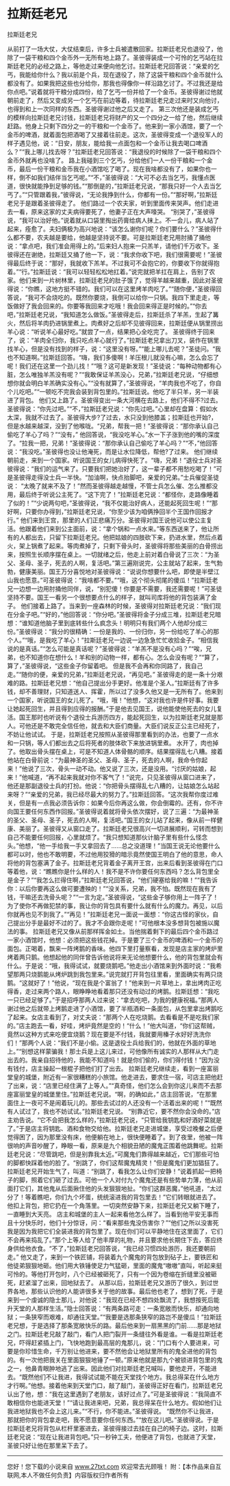 # 拉斯廷老兄

拉斯廷老兄 

从前打了一场大仗，大仗结束后，许多士兵被遣散回家。拉斯廷老兄也退役了，他除了一袋干粮和四个金币外一无所有地上路了。圣彼得装成一个可怜的乞丐站在拉斯廷老兄的必经之路上，等他走过来便向他乞讨。拉斯廷老兄回答说：“亲爱的乞丐，我能给你什么？我以前是个兵，现在退役了，除了这袋干粮和四个金币就什么都没有了。如果我把这些也分给你，那我也得像你一样沿路乞讨了。不过我还是给你点吧。”说着就将干粮分成四份，给了乞丐一份并给了一个金币。圣彼得谢过他就朝前走了，然后又变成另一个乞丐在前边等着，待拉斯廷老兄走过来时又向他讨，也得到和上一次同样的东西。圣彼得谢过他之后又走了。 
第三次他还是装成乞丐的模样向拉斯廷老兄讨钱，拉斯廷老兄将财产的又一个四分之一给了他，然后继续赶路。他身上只剩下四分之一的干粮和一个金币了。他来到一家小酒馆，要了一个金币的啤酒，就着面包把酒喝了又接着往前走。这次，圣彼得变成一个退役军人的样子遇见他，说：“日安，朋友，能给我一点面包和一个金币让我去喝口啤酒么？”“我上哪儿找去呀？”拉斯廷老兄回答说：“我退役的时候除了一袋干粮和四个金币外就再也没啥了。 
路上我碰到三个乞丐，分给他们一人一份干粮和一个金币，最后一份干粮和金币我在小酒馆吃了喝了。现在我啥都没有了，如果你也一样，倒不如我们结伴当乞丐呢。”“不，”圣彼得说：“大可不必去当乞丐，我懂点医道，很快就能挣到足够的钱。”“那倒是的，”拉斯廷老兄说，“那我只好一个人去当乞丐了。”“只管跟着我，”彼得说，“无论我挣到什么，你都有一份。”“那好啊，”拉斯廷老兄于是跟着圣彼得走了。 
他们路过一个农夫家，听到里面传来哭声。他们走进去一看，原来这家的丈夫病得要死了，他妻子正在大声嚎哭。 
“别哭了，”圣彼得说，“我可以治好他。”说着就从口袋里掏出药膏给病人抹上。不一会儿，病人站了起来，痊愈了。夫妇俩极为高兴地说：“该怎么谢你们呢？你们要什么？”圣彼得什么都不要，农夫越是要给，他越是坚持说不要。可是拉斯廷老兄用肘捅了捅他说：“拿点吧，我们准会用得上的。”后来妇人抱来一只羔羊，请他们千万收下。圣彼得还在谢绝，拉斯廷又捅了他一下，说：“我求你收下吧，我们很需要呢！”圣彼得最后终于说：“那好，我就收下羔羊。不过我可不会抱它的，你要收下你就得抱着。”“行。”拉斯廷说：“我可以轻轻松松地扛着。”说完就把羊扛在肩上，告别了农家。他们来到一片树林里，拉斯廷老兄的肚子饿了，觉得羊越来越重，因此对圣彼得说：“你瞧，这地方挺不错的。我们可以在这里烤羊肉吃了。”“随你便，”圣彼得回答说，“我可不会烧吃的。既然你要烧，我倒可以给你一只锅。我四下里走走，等饭做好了我会回来的。你要等我回来才吃哦！我会回来得正是时候的。”“你去吧，”拉斯廷老兄说，“我知道怎么做饭。”圣彼得走后，拉斯廷杀了羊羔，生起了篝火，然后将羊肉扔进锅里煮上。肉煮好之后却不见彼得回来，拉斯廷便从锅里捞出羊心说：“听说羊心最好吃。”就尝了一点，结果把心全吃完了。 
圣彼得终于回来了，说：“羊肉全归你，我只吃点羊心就行了。”拉斯廷老兄拿出刀叉，装作在锅里找羊心，但是没有找到的样子，说：“这里没有呀。”“能上哪儿去呢？”圣徒问。“我也不知道啊。”拉斯廷回答。“嗨，我们多傻啊！羊压根儿就没有心嘛，怎么会忘了呢！我们还在这里一个劲儿找！”“哦？这可是新发现！”圣徒说：“每种动物都有心脏，怎么唯独羊羔没有呢？”“我敢保证羊羔没心，兄弟，”拉斯廷老兄说，“仔细想想你就会明白羊羔确实没有心。”“没有就算了，”圣彼得说，“羊肉我也不吃了，你自个儿吃吧。”“一顿吃不完我会装到背包里的。”拉斯廷说。他吃了半只羊，另一半装进了背包。 
他们又上路了。圣彼得变出一条大河横在去路上，他们不得不?过去。圣彼得说：“你先过吧。”“不，”拉斯廷老兄说：“你先过吧。”心里却在盘算：假如水太深，我就不过去了。圣彼得大步?了过去，水只没到他膝盖；拉斯廷也开始?，但是水越来越深，没到了他喉咙。“兄弟，帮我一把！”圣彼得说：“那你承认自己偷吃了羊心了吗？”“没有，” 
他回答说，“我没吃羊心。”水一下子涨到他的嘴的深度了。“拉我一把，兄弟！”圣彼得说：“那你承认自己偷吃了羊心吗？”“不，”他回答说：“我没吃。”圣彼得也没让他淹死，而是让水位降低，帮他?了过来。 
他们继续朝前走，来到一个国家。听说国王的女儿病得快死了。“嗨，兄弟！”退役士兵对圣彼得说：“我们的运气来了。只要我们把她治好了，这一辈子都不用愁吃喝了！”可是圣彼得走得没士兵一半快。“加油啊，快点抬脚吧，亲爱的兄弟。”士兵催促圣徒说： 
“太晚了就来不及了！”然而圣彼得越走越慢，不管士兵怎么催、怎么推都没用，最后终于听说公主死了。“这下完了！”拉斯廷老兄说：“都怪你，走路像睡着了似的！”“少说两句吧，”圣彼得说，“我不仅能治好病人，还能起死回生呢！”“那好啊，只要你办得到，”拉斯廷老兄说，“你至少该为咱俩挣回半个王国作回报才行。” 
他们来到王宫，那里的人们正悲痛万分。圣彼得对国王说他可以使公主复活。他跟着他们来到公主面前，说：“拿个锅和一点水来。”等东西送来了，他让所有的人都出去，只留下拉斯廷老兄。他把姑娘的四肢砍下来，扔进水里，然后点着火，架上锅煮了起来。等肉煮掉了，只剩下骨头时，圣彼得将那些美丽的白骨捞出来，按照生长顺序摆在桌上。一切就绪之后，他走上前对着白骨说了三次：“为圣父、圣母、圣子，死去的人啊，复活吧。”第三遍刚说完，公主就站了起来，生气勃勃，健康美丽。国王万分喜悦地对圣彼得说：“说说你想要什么吧，即使是半壁江山我也愿意。”可圣彼得说：“我啥都不要。”“哦，这个彻头彻尾的傻瓜！”拉斯廷老兄一边想一边用肘捅他同伴，说，“别犯傻！你要是不需要，我还需要呢！”可圣徒坚持不要。国王一看另一个很想要点什么的样子，就叫司库将他的背包装满了金子。 
他们接着上路了。当来到一座森林的时候，圣彼得对拉斯廷老兄说：“我们现在分金子吧。”“好的，”他回答说：“你分吧。”圣彼得将金子分成三堆，拉斯廷老兄暗想：“谁知道他脑子里到底转些什么疯念头！明明只有我们两个人他却分成三份。”圣彼得说：“我分的很精确：一份是我的、一份归你，另一份给吃了羊心的那个人。”“哦，是我吃了羊心！”拉斯廷老兄一边说一边急急忙忙收拾金子。“相信我说的是真话。”“怎么可能是真话呢？”圣彼得说：“羊羔不是没有心吗？”“唉，兄弟，也不知道你在想什么！羊和别的动物一样，都有心。怎么会没有呢？”“算了，算了，”圣彼得说，“这些金子你留着吧。 
但是我不会再和你同路了，我自己走。”“随你的便，亲爱的兄弟，”拉斯廷老兄说，“再见吧。” 
圣彼得走的是一条十分艰难的路。拉斯廷老兄想：“他自己提出分手更好。他准是个圣人。”拉斯廷有了许多钱，却不善理财，只知道送人、挥霍，所以过了没多久他又是一无所有了。他来到一个国家，听说国王的女儿死了。“哦，哦！”他想，“这对我也许是件好事。我要让她起死回生，并且得到应得的报酬。”于是他去见国王，说他能使他死去的女儿复活。国王那时也听说有个退役士兵游历四方，能起死回生，以为拉斯廷老兄就是那人。可他还是不敢完全信任他，就去和大臣们商量。大臣们说反正公主已经死了，不妨让他试试。 
于是，拉斯廷老兄按照从圣彼得那里看到的办法，也要了一点水和一只锅，等人们都出去之后将死者的肢体砍下来放进锅里煮。 
水开了，肉也掉了。他取出骨头摆在桌上，可是不知道人体骨骼的顺序。结果摆得乱七八糟。接着他站在白骨前说：“为最神圣的圣父、圣母、圣子，死去的人啊，我命令你起来！”他说了三次，骨头一动不动。他又说了三次，还是没用。“讨厌的姑娘，起来！”他喊道，“再不起来我就对你不客气了！”说完，只见圣彼得从窗口进来了，他还是那副退役士兵的打扮。他说：“你把骨头摆得乱七八糟的，让姑娘怎么站起来呀？”“亲爱的兄弟，我已经尽最大的努力了。”拉斯廷回答。“这次我帮你度过难关，但是有一点我必须告诉你：如果今后你再这么做，你会倒霉的。还有，你不许向国王要任何东西作回报。”圣彼得说着就将骨头依次摆好，说了三遍：“为最神圣的圣父、圣母、圣子，死去的人啊，复活吧。”国王的女儿站了起来，像从前一样健康、美丽了。圣彼得又从窗口走了。拉斯廷老兄很高兴一切进展顺利，可转而想到自己不能要任何回报，心里就烦了。“我只想知道那伙计脑子里有些什么怪念头。”他想，“他一手给我一手又拿回去了……总之没道理！”当国王说无论他要什么都可以时，他也不敢明要，不过他用狡猾的暗示竟然使国王明白了他的意思，命人将他的背包塞满了金子。拉斯廷老兄背着金子离开王宫，出来后看到圣彼得在门口等着他，说：“瞧瞧你是什么样的人！我不是不许你要任何东西吗？怎么背包里全是金子？”“我怎么拦得住啊，”拉斯廷老兄回答说，“他们硬塞给我的嘛！”“我告诉你：以后你要再这么做可要遭殃的！”“没关系，兄弟，我不怕。既然现在我有了钱，干嘛还去洗骨头呢？”“一言为定。”圣彼得说，“这些金子够你用上一阵子了！为了使你不再做犯禁的事，我让你的背包具有要什么就有什么的魔力。再见，以后你就再也见不到我了。”“再见！”拉斯廷老兄一面说一面想：“你这古怪的家伙，自己提出分手是最好不过的了。我才不会跟你走呢！”可他根本没多想背包被施以魔法的事。 
拉斯廷老兄又像从前那样挥金如土。当他揣着剩下的最后四个金币路过一家小酒馆时，他想：必须把这些钱花掉。于是要了三个金币的啤酒和一个金币的面包。正喝着，飘来一阵烤鹅的香味。他四下里打量察看，发现是店主家的烤炉里烤着两只鹅。他想起他的同伴曾告诉他说将来无论他想要什么，他的背包里就会有什么。于是说：“哦，我得试试，就要烧鹅吧。”他走出小酒馆来到外面时说：“我希望那两只烧鹅能从烤炉跳到我包里来。”说完就打开背包往里看，里面确实有两只烧鹅。“这就好了！”他说，“现在我是个富翁了！”他来到一片草地上，拿出烤肉正吃得香，走过来两个路人，眼睁睁地看着那只还没有动过的烤鹅。拉斯廷想：“我吃一只已经足够了。”于是招呼那两人过来说：“拿去吃吧，为我的健康祝福。”那两人谢过他之后就带上烤鹅走进了小酒馆，要了半瓶酒和一条面包，从包里拿出烤鹅吃了起来。女店主看到了，对丈夫说：“那两个人在吃烧鹅。去看看是不是吃我们家的。”店主跑去一看，好哇，烤炉竟然是空的！“什么！”他大叫道，“你们这帮贼，竟然以这种方式来吃便宜烧鹅？现在要是不付钱，我就要用榛子水好好洗洗你们！”那两个人说：“我们不是小偷。这是退役士兵给我们的，他就在外面的草地上。”“别想这样蒙骗我！那士兵是上这儿来过，可他像所有诚实的人那样从大门走出去的。我亲自招待他的，我能不知道吗！就是你们偷的，你们得付钱！”因为没有钱付，店主操起一根棍子把他们打了出去。 
拉斯廷老兄继续走，看到一座富丽堂皇的城堡，附近有一家很糟糕的小旅馆。他走进去，要求住一宿，可店主把他赶了出来，说：“店里已经住满了上等人。”“真奇怪，他们怎么会到你这儿来而不去那座富丽堂皇的城堡里住。”拉斯廷老兄说。“啊，的确如此，” 
店主回答说，“在那里面住上一夜可不是闹着玩儿的。那些去试过的人还没有一个活着出来的呢！”“既然有人试过了，我也不妨试试。”拉斯廷老兄说。 
“别靠近它，要不然你会没命的。”店主劝告说。“它不会把我怎么样的，”拉斯廷老兄说，“只管给我钥匙和好酒好菜就是了。”于是店主将钥匙、酒和食物交给他。拉斯廷老兄走进城堡，享受过晚餐之后便觉得困了，因为那里没有床，他便躺在地上，很快便睡着了。到了夜里，他被一阵很响的声音吵醒了，睁眼一看，原来是九个相貌丑陋的魔鬼正围着他跳舞呢。拉斯廷老兄说：“尽管跳吧，但是别靠我太近。”可魔鬼们靠得越来越近，它们那些可怕的脚都快踩着他的脸了。“别跳了，你们这帮魔鬼精灵！”但是魔鬼们更加猖狂了。拉斯廷老兄开始生气了，叫道：“别跳了，看我怎么让你们安静！”说着抓起一把椅子的脚，照着它们砸了过去。可他一个人对付九个魔鬼还是有些势单力薄，他从前面打它们，其他鬼从后面揪住他的头发狠狠地扯。“你们这群恶魔，”他吼道，“太过分了！等着瞧吧，你们九个坏蛋，统统滚进我的背包里去！”它们转眼就进去了。他扣上背包，把它扔在一个角落里。一切突然安静下来，拉斯廷老兄又躺下睡了，一直睡到大天亮。 
店主和城堡的主人一起来看他怎么样了。当看到他平安无事而且十分快乐时，他们十分惊讶，问：“看来那些鬼没伤害你？”“他们之所以没害死我是因为我把它们全装进我的背包里了。现在你们可以平静地住在这里面了，它们不会再来捣乱了。”那个上等人给了他丰厚的礼物，并且要求他长期住下去，答应终身供给他衣食。“不了，”拉斯廷老兄回答说，“我已经习惯四处游历，我还要朝前走。” 
他又走了，来到一个铁匠铺，将装着九个魔鬼的背包放到砧子上，要铁匠和他徒弟狠狠地砸。他们用大铁锤使足力气猛砸，里面的魔鬼“嗷嗷”直叫，听起来挺可怜的。等他打开包时，八个已经被砸死了，只有一个因为卷缩在折缝里没被砸死，赶紧溜了出来，回地狱去了。 
从那以后，拉斯廷老兄又游历了很久，到过世界各地，那些认识他的人能讲很多关于他的故事。最后他也老了，想到了死，于是来到一个虔诚的隐士那儿，对他说：“我现在已经不想四处飘流了，我想按死后能升天堂的人那样生活。”隐士回答说：“有两条路可走：一条宽敞而快乐，却通向地狱；一条狭窄而艰难，却通往天堂。”“我要是选那条狭窄的路岂不是傻瓜！”拉斯廷老兄想，于是选择了那条宽敞快乐的路。最后他来到一扇黑黑的门前……那是地狱之门。拉斯廷老兄敲了敲门，看门人把门裂开一条缝往外看是谁。一看是拉斯廷老兄，吓得赶紧插上门，飞快地跑到最高层的鬼那儿，说：“门口有个人要进来，可要是你珍惜生命，千万别让他进来，要不然他会让地狱里所有的鬼全进他的背包的。有一次他把我关在里面狠狠地锤了一顿。”原来他就是那九个被锁进背包里的鬼之一，他鼻青眼肿地逃了出来。因此他们对拉斯廷老兄喊叫，要他走开，不能进去。“既然他们不让我进，我得试试能不能在天堂找个地方。我总得呆在什么地方才行啊。”他想。接着他来到天堂门口，敲了敲门，圣彼得正好在看门，拉斯廷老兄认出了他，想：“我在这里遇到了老朋友，该好过点了。”可是圣彼得说：“我简直不敢相信你也能进天堂！”“请让我进来吧，兄弟，我总得呆在什么地方。假如他们让我进地狱我也不会上这儿来。”“不行，你不能进。”圣彼得说。 
“既然你不让我进，那就把你的背包拿走吧，我不愿意要你任何东西。”“放在这儿吧。”圣彼得说。于是拉斯廷老兄将背包从栏杆里塞进去，圣彼得接过去挂在自己的椅子边。这时，拉斯廷老兄说：“现在让我进背包吧。”只一秒钟工夫，他便进了背包，也就进了天堂，圣彼只好让他在那里呆下去了。 

                  
--------------------
您好！您下载的小说来自 www.27txt.com 欢迎常去光顾哦！
附：【本作品来自互联网,本人不做任何负责】内容版权归作者所有